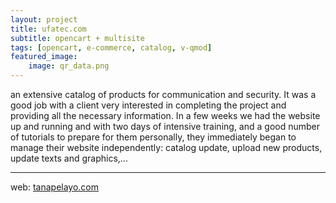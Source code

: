 ```yaml
---
layout: project
title: ufatec.com
subtitle: opencart + multisite
tags: [opencart, e-commerce, catalog, v-qmod]
featured_image:
    image: qr_data.png
---
```

an extensive catalog of products for communication and security. It was a good job with a client very interested in completing the project and providing all the necessary information. In a few weeks we had the website up and running and with two days of intensive training, and a good number of tutorials to prepare for them personally, they immediately began to manage their website independently: catalog update, upload new products, update texts and graphics,... 

___
<span class="uppercase">web:</span> [tanapelayo.com](http://tanapelayo.com/)